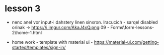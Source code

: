 
# lesson 3

   * nenc anel vor input-i dahstery linen sinxron.
      lracucich - sarqel disabled
      orinak -> https://i.imgur.com/AkaJ4xQ.png
      09 - Forms\form-lessons-2\home-1.html

   * home work - template with material ui - https://material-ui.com/getting-started/templates/sign-in/
